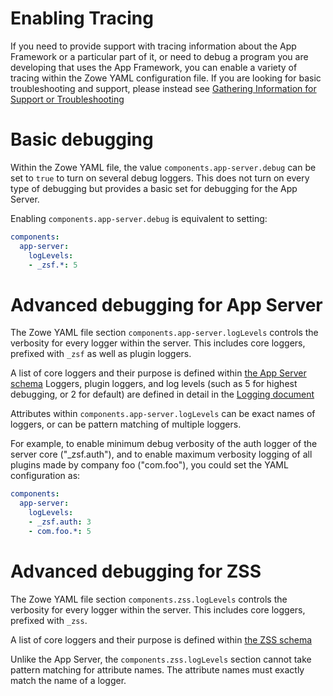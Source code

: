# Enabling Tracing

If you need to provide support with tracing information about the App Framework or a particular part of it, or need to debug a program you are developing that uses the App Framework, you can enable a variety of tracing within the Zowe YAML configuration file.
If you are looking for basic troubleshooting and support, please instead see [Gathering Information for Support or Troubleshooting](../servers/must-gather.md)

# Basic debugging

Within the Zowe YAML file, the value `components.app-server.debug` can be set to `true` to turn on several debug loggers.
This does not turn on every type of debugging but provides a basic set for debugging for the App Server.

Enabling `components.app-server.debug` is equivalent to setting:

```yaml
components:
  app-server:
    logLevels:
    - _zsf.*: 5
```

# Advanced debugging for App Server

The Zowe YAML file section `components.app-server.logLevels` controls the verbosity for every logger within the server.
This includes core loggers, prefixed with `_zsf` as well as plugin loggers.

A list of core loggers and their purpose is defined within [the App Server schema](https://github.com/zowe/zlux-app-server/blob/c22105381e129bd999c47e838b424679eba26aa6/schemas/app-server-config.json#L401)
Loggers, plugin loggers, and log levels (such as 5 for highest debugging, or 2 for default) are defined in detail in the [Logging document](../../extend/extend-desktop/mvd-logutility)

Attributes within `components.app-server.logLevels` can be exact names of loggers, or can be pattern matching of multiple loggers.

For example, to enable minimum debug verbosity of the auth logger of the server core ("_zsf.auth"), and to enable maximum verbosity logging of all plugins made by company foo ("com.foo"), you could set the YAML configuration as:

```yaml
components:
  app-server:
    logLevels:
    - _zsf.auth: 3
    - com.foo.*: 5
```

# Advanced debugging for ZSS

The Zowe YAML file section `components.zss.logLevels` controls the verbosity for every logger within the server.
This includes core loggers, prefixed with `_zss`.

A list of core loggers and their purpose is defined within [the ZSS schema](https://github.com/zowe/zss/blob/c85e374f3d7a4a9b93d6f8337d474f384135744b/schemas/zss-config.json#L235)

Unlike the App Server, the `components.zss.logLevels` section cannot take pattern matching for attribute names. The attribute names must exactly match the name of a logger.

 
